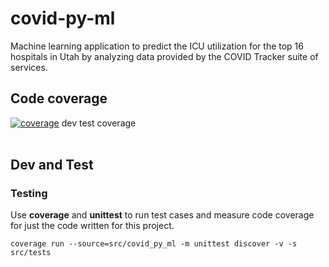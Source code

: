 # covid-py-ml

Machine learning application to predict the ICU utilization for the top 16 hospitals in Utah by analyzing data provided by the COVID Tracker suite of services.

## Code coverage

[![coverage](https://git.swilsycloud.com/covid_tracker/apps/covid-py-ml/badges/dev/coverage.svg)](https://git.swilsycloud.com/covid_tracker/apps/covid-py-ml/badges/dev)
dev test coverage   
&nbsp;  

  

## Dev and Test

### Testing 

Use __coverage__ and __unittest__ to run test cases and measure code coverage for just the code written for this project.  

`coverage run --source=src/covid_py_ml -m unittest discover -v -s src/tests`